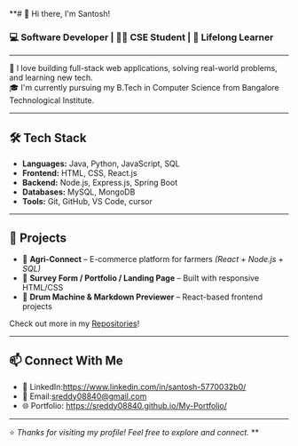 **# 👋 Hi there, I'm Santosh!

### 💻 Software Developer | 👨‍🎓 CSE Student | 🌱 Lifelong Learner

---

🔧 I love building full-stack web applications, solving real-world problems, and learning new tech.  
🎓 I'm currently pursuing my B.Tech in Computer Science from Bangalore Technological Institute.

---

## 🛠️ Tech Stack

- **Languages:** Java, Python, JavaScript, SQL
- **Frontend:** HTML, CSS, React.js
- **Backend:** Node.js, Express.js, Spring Boot
- **Databases:** MySQL, MongoDB
- **Tools:** Git, GitHub, VS Code, cursor

---

## 📌 Projects

- 🚜 **Agri-Connect** – E-commerce platform for farmers *(React + Node.js + SQL)*  
- 📑 **Survey Form / Portfolio / Landing Page** – Built with responsive HTML/CSS  
- 🎵 **Drum Machine & Markdown Previewer** – React-based frontend projects  

Check out more in my [Repositories](https://github.com/Sreddy08840)!

---

## 📫 Connect With Me

- 💼 LinkedIn:https://www.linkedin.com/in/santosh-5770032b0/
- 📧 Email:sreddy08840@gmail.com
- 🌐 Portfolio: https://sreddy08840.github.io/My-Portfolio/

---

⭐️ *Thanks for visiting my profile! Feel free to explore and connect.*
**
